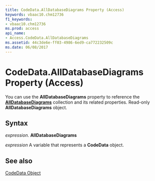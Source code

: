 ```yaml
---
title: CodeData.AllDatabaseDiagrams Property (Access)
keywords: vbaac10.chm12736
f1_keywords:
- vbaac10.chm12736
ms.prod: access
api_name:
- Access.CodeData.AllDatabaseDiagrams
ms.assetid: 44c3de6e-ff03-4986-6ed9-ca772232509c
ms.date: 06/08/2017
---
```



# CodeData.AllDatabaseDiagrams Property (Access)

You can use the  **AllDatabaseDiagrams** property to reference the **[AllDatabaseDiagrams](Access.AllDatabaseDiagrams.md)** collection and its related properties. Read-only **AllDatabaseDiagrams** object.


## Syntax

 _expression_. **AllDatabaseDiagrams**

 _expression_ A variable that represents a **CodeData** object.


## See also


[CodeData Object](Access.CodeData.md)

